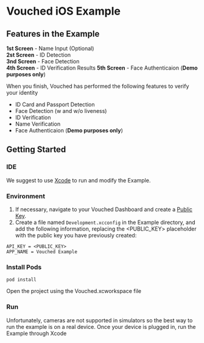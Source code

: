 # Vouched iOS Example

## Features in the Example

**1st Screen** - Name Input (Optional)  
**2st Screen** - ID Detection  
**3nd Screen** - Face Detection  
**4th Screen** - ID Verification Results
**5th Screen** - Face Authenticaion (**Demo purposes only**)

When you finish, Vouched has performed the following features to verify your identity

- ID Card and Passport Detection
- Face Detection (w and w/o liveness)
- ID Verification
- Name Verification
- Face Authenticaion (**Demo purposes only**)

## Getting Started

### IDE

We suggest to use [Xcode](https://developer.apple.com/xcode/) to run and modify the Example.

### Environment

1. If necessary, navigate to your Vouched Dashboard and create a [Public Key](https://docs.vouched.id/#section/Dashboard/Manage-keys).
2. Create a file named `Development.xcconfig` in the Example directory, and add the following information, replacing the <PUBLIC_KEY> placeholder with the public key you have previously created:

```
API_KEY = <PUBLIC_KEY>
APP_NAME = Vouched Example
```


### Install Pods

```
pod install
```

Open the project using the Vouched.xcworkspace file

### Run

Unfortunately, cameras are not supported in simulators so the best way to run the example is on a real device. Once your device is plugged in, run the Example through Xcode
